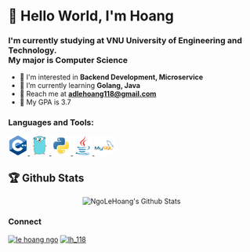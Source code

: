 <h1>👋 Hello World, I'm Hoang</h1>
<h3>I'm currently studying at VNU University of Engineering and Technology. <br> My major is Computer Science </h3>

- 🤔 I'm interested in **Backend Development, Microservice**
- 🌱 I’m currently learning **Golang, Java**
- 📩 Reach me at **adlehoang118@gmail.com**
- 🚀 My GPA is 3.7

<h3 align="left">Languages and Tools:</h3>
<p align="left"> 
  <a href="https://www.w3schools.com/cpp/" target="_blank" rel="noreferrer"> <img src="https://raw.githubusercontent.com/devicons/devicon/master/icons/cplusplus/cplusplus-original.svg" alt="cplusplus" width="40" height="40"/> </a> 
  <a href="https://golang.org" target="_blank" rel="noreferrer"> <img src="https://raw.githubusercontent.com/devicons/devicon/master/icons/go/go-original.svg" alt="go" width="40" height="40"/> </a>  <a href="https://www.python.org" target="_blank" rel="noreferrer"> <img src="https://raw.githubusercontent.com/devicons/devicon/master/icons/python/python-original.svg" alt="python" width="40" height="40"/> </a> 
  <a href="https://www.java.com" target="_blank" rel="noreferrer"> <img src="https://raw.githubusercontent.com/devicons/devicon/master/icons/java/java-original.svg" alt="java" width="40" height="40"/> </a> <a href="https://www.mysql.com/" target="_blank" rel="noreferrer"> <img src="https://raw.githubusercontent.com/devicons/devicon/master/icons/mysql/mysql-original-wordmark.svg" alt="mysql" width="40" height="40"/> </a> 
</p>

<h2>🏆 Github Stats</h2>
<p align="center"> 
  <img src="https://github-readme-stats.vercel.app/api?username=MeoUGato&theme=radical&show_icons=true" alt="NgoLeHoang's Github Stats" width="60%"/>
</p>

<h3 align="left">Connect </h3>
<p align="left">
<a href="www.linkedin.com/in/lê-hoàng-ngô-b3a269251" target="blank"><img align="center" src="https://raw.githubusercontent.com/rahuldkjain/github-profile-readme-generator/master/src/images/icons/Social/linked-in-alt.svg" alt="le hoang ngo" height="30" width="40" /></a>
<a href="https://www.leetcode.com/lh_118" target="blank"><img align="center" src="https://raw.githubusercontent.com/rahuldkjain/github-profile-readme-generator/master/src/images/icons/Social/leet-code.svg" alt="lh_118" height="30" width="40" /></a>
</p>
